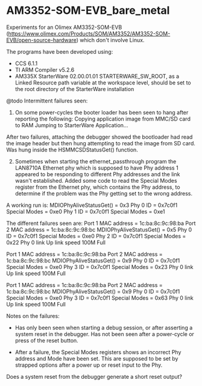 # AM3352-SOM-EVB_bare_metal
Experiments for an Olimex AM3352-SOM-EVB (https://www.olimex.com/Products/SOM/AM3352/AM3352-SOM-EVB/open-source-hardware)
which don't involve Linux.

The programs have been developed using:
- CCS 6.1.1
- TI ARM Compiler v5.2.6
- AM335X StarterWare 02.00.01.01
  STARTERWARE_SW_ROOT, as a Linked Resource path variable at the workspace level,
  should be set to the root directory of the StarterWare installation


@todo Intermittent failures seen:
1) On some power-cycles the booter loader has been seen to hang after reporting the following:
Copying application image from MMC/SD card to RAM
Jumping to StarterWare Application...

After two failures, attaching the debugger showed the bootloader had read the image header but then hung attempting
to read the image from SD card. Was hung inside the HSMMCSDStatusGet() function.


2) Sometimes when starting the ethernet_passthrough program the LAN8710A Ethernet phy which is supposed to have Phy address 1 appeared
to be responding to different Phy addresses and the link wasn't established.
Added some code to read the Special Modes register from the Ethernet phy, which contains the Phy address, to determine if the problem
was the Phy getting set to the wrong address.

A working run is:
MDIOPhyAliveStatusGet() = 0x3
Phy 0 ID = 0x7c0f1  Special Modes = 0xe0
Phy 1 ID = 0x7c0f1  Special Modes = 0xe1


The different failures seen are:
Port 1 MAC address = 1c:ba:8c:9c:98:ba
Port 2 MAC address = 1c:ba:8c:9c:98:bc
MDIOPhyAliveStatusGet() = 0x5
Phy 0 ID = 0x7c0f1  Special Modes = 0xe0
Phy 2 ID = 0x7c0f1  Special Modes = 0x22
Phy 0 link Up    link speed 100M Full

Port 1 MAC address = 1c:ba:8c:9c:98:ba
Port 2 MAC address = 1c:ba:8c:9c:98:bc
MDIOPhyAliveStatusGet() = 0x9
Phy 0 ID = 0x7c0f1  Special Modes = 0xe0
Phy 3 ID = 0x7c0f1  Special Modes = 0x23
Phy 0 link Up    link speed 100M Full

Port 1 MAC address = 1c:ba:8c:9c:98:ba
Port 2 MAC address = 1c:ba:8c:9c:98:bc
MDIOPhyAliveStatusGet() = 0x9
Phy 0 ID = 0x7c0f1  Special Modes = 0xe0
Phy 3 ID = 0x7c0f1  Special Modes = 0x63
Phy 0 link Up    link speed 100M Full

Notes on the failures:
- Has only been seen when starting a debug session, or after asserting a system reset in the debugger.
  Has not been seen after a power-cycle or press of the reset button.

- After a failure, the Special Modes registers shows an incorrect Phy address and Mode have been set.
  This are supposed to be set by strapped options after a power up or reset input to the Phy.

Does a system reset from the debugger generate a short reset output?

